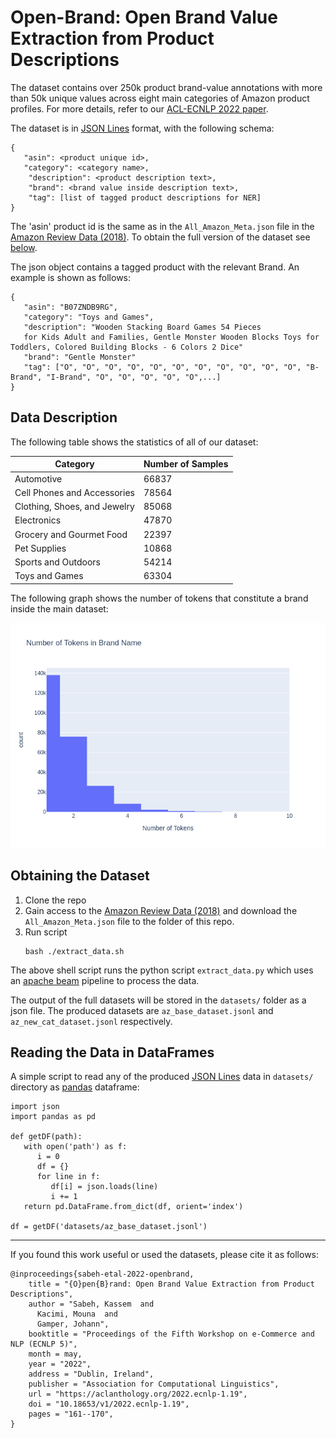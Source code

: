 # Open-Brand: Open Brand Value Extraction from Product Descriptions

The dataset contains over 250k product brand-value annotations with more than 50k unique values across eight main categories of Amazon product profiles. For more details, refer to our [ACL-ECNLP 2022 paper](https://aclanthology.org/2022.ecnlp-1.19/).

The dataset is in [JSON Lines](https://jsonlines.org/) format, with the following schema:

```
{
   "asin": <product unique id>,
   "category": <category name>,
    "description": <product description text>,
    "brand": <brand value inside description text>,
    "tag": [list of tagged product descriptions for NER]
}
```
The 'asin' product id is the same as in the `All_Amazon_Meta.json` file in the [Amazon Review Data (2018)](https://nijianmo.github.io/amazon/index.html). To obtain the full version of the dataset see [below](#obtaining-the-dataset).

The json object contains a tagged product with the relevant Brand. An example is shown as follows:

```
{
   "asin": "B07ZNDB9RG",
   "category": "Toys and Games",
   "description": "Wooden Stacking Board Games 54 Pieces
   for Kids Adult and Families, Gentle Monster Wooden Blocks Toys for Toddlers, Colored Building Blocks - 6 Colors 2 Dice"
   "brand": "Gentle Monster"
   "tag": ["O", "O", "O", "O", "O", "O", "O", "O", "O", "O", "O", "B-Brand", "I-Brand", "O", "O", "O", "O", "O",...]
}
```

## Data Description
The following table shows the statistics of all of our dataset:

<center>
    
| Category                     | Number of Samples |
|------------------------------|-------------------|
| Automotive                   | 66837             |
| Cell Phones and Accessories  | 78564             |
| Clothing, Shoes, and Jewelry | 85068             |
| Electronics                  | 47870             |
| Grocery and Gourmet Food     | 22397             |
| Pet Supplies                 | 10868             |
| Sports and Outdoors          | 54214             |
| Toys and Games               | 63304             |

</center>

The following graph shows the number of tokens that constitute a brand inside the main dataset:

<center>
<img src="graphs/tokens.png" alt="drawing" width="600"/>
</center>

## Obtaining the Dataset
1. Clone the repo
2. Gain access to the [Amazon Review Data (2018)](https://nijianmo.github.io/amazon/index.html) and download the `All_Amazon_Meta.json` file to the folder of this repo.
3. Run script
    ```
    bash ./extract_data.sh
    ```
    
The above shell script runs the python script `extract_data.py` which uses  an [apache beam](https://beam.apache.org/) pipeline to process the data.

The output of the full datasets will be stored in the `datasets/` folder as a json file. The produced datasets are `az_base_dataset.jsonl` and `az_new_cat_dataset.jsonl` respectively. 

## Reading the Data in DataFrames 
A simple script to read any of the produced [JSON Lines](https://jsonlines.org/) data in `datasets/` directory as [pandas](https://pandas.pydata.org/) dataframe:

```
import json
import pandas as pd

def getDF(path):
   with open('path') as f:
      i = 0
      df = {}
      for line in f:
         df[i] = json.loads(line)
         i += 1
   return pd.DataFrame.from_dict(df, orient='index')
   
df = getDF('datasets/az_base_dataset.jsonl')

```
------

If you found this work useful or used the datasets, please cite it as follows:

```
@inproceedings{sabeh-etal-2022-openbrand,
    title = "{O}pen{B}rand: Open Brand Value Extraction from Product Descriptions",
    author = "Sabeh, Kassem  and
      Kacimi, Mouna  and
      Gamper, Johann",
    booktitle = "Proceedings of the Fifth Workshop on e-Commerce and NLP (ECNLP 5)",
    month = may,
    year = "2022",
    address = "Dublin, Ireland",
    publisher = "Association for Computational Linguistics",
    url = "https://aclanthology.org/2022.ecnlp-1.19",
    doi = "10.18653/v1/2022.ecnlp-1.19",
    pages = "161--170",
}
```
